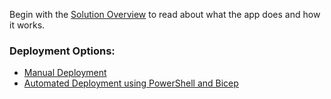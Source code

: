
Begin with the [Solution Overview](https://github.com/microsoft/dtp/wiki/02-Solution-Overview) to read about what the app does and how it works.

### Deployment Options:

* [Manual Deployment](https://github.com/microsoft/dtp/wiki/Manual-Deployment)
* [Automated Deployment using PowerShell and Bicep](https://github.com/microsoft/dtp/wiki/04-Automated-Deploy)